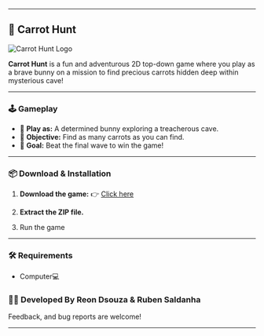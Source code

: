 
---

## 🥕 Carrot Hunt

![Carrot Hunt Logo](https://github.com/user-attachments/assets/b8d0aa51-7941-40b8-8231-9bce1be0dcd4)


**Carrot Hunt** is a fun and adventurous 2D top-down game where you play as a brave bunny on a mission to find precious carrots hidden deep within mysterious cave!

---

### 🕹️ Gameplay

* 🐰 **Play as:** A determined bunny exploring a treacherous cave.
* 🥕 **Objective:** Find as many carrots as you can find.
* 🎯 **Goal:** Beat the final wave to win the game!

---

### 📦 Download & Installation

1. **Download the game:**
   👉 [Click here](https://www.mediafire.com/file/ibtqbz32byl5gty/CarrotHunt.zip/file)

2. **Extract the ZIP file.**

3. Run the game

---

### 🛠️ Requirements
* Computer💻

### 👨‍💻 Developed By Reon Dsouza & Ruben Saldanha

Feedback, and bug reports are welcome!

---



